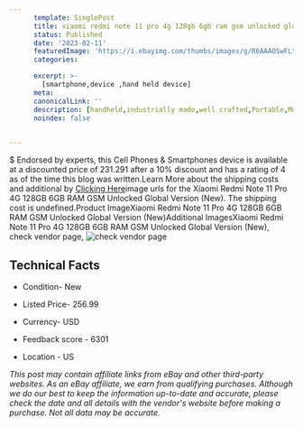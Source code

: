 ```yaml
---
      template: SinglePost
      title: xiaomi redmi note 11 pro 4g 128gb 6gb ram gsm unlocked global version new 
      status: Published
      date: '2023-02-11'
      featuredImage: 'https://i.ebayimg.com/thumbs/images/g/R6AAAOSwFLtjUqVZ/s-l225.jpg'
      categories: 

      excerpt: >-
        [smartphone,device ,hand held device]
      meta:
      canonicalLink: ''
      description: [handheld,industrially made,well crafted,Portable,Mobile,Compact,Convenient,Lightweight,Maneuverable,Man-portable,Miniature,Carriable,Hand-held,Light,Holdable,Transportable,Mobile device,Pocket-sized,On-the-go,Wireless,Cordless,Compact size,Convenient size, smartphone,device ,hand held device]
      noindex: false

        
---
```

$
    Endorsed by experts, this Cell Phones & Smartphones device is available at a discounted price of 231.291 after a 10% discount and has a rating of 4 as of the time this blog was written.Learn More about the shipping costs and additional by [Clicking Here](https://www.ebay.com/itm/325089638109?hash=item4bb0da36dd%3Ag%3AR6AAAOSwFLtjUqVZ&amdata=enc%3AAQAHAAAA4Ms7J8TPcGKJozPVcw%2FwAmWUOQWFJZs8aq70%2BillHtv%2Be9DDq%2Bz7jZGQzomwV%2F6B6UsI6eurOCPhTPK6%2FXra6ZIWP%2Fsbmv%2Bd83y%2BTu7qKncs2hnXJPCou24XcMbJW%2Fu6GOKGbGG5YGj8PgUKYaFDBuyZ93Gvm5XWEyx1lGkgs%2FsLXfUjTwQHXKFHUY3tKwPjrtQaiDhs%2BDfeijhqeB0aG%2BJxtIznxKLWnYg34i3EmY418HsPvMp78xM2rleJlbYaC2yCKb%2B7jRNeiwqCUmwLCdNnI4GEQYzeRznwJbUNs767&mkevt=1&mkcid=1&mkrid=711-53200-19255-0&campid=%253CePNCampaignId%253E&customid=%253CreferenceId%253E&toolid=10049)image urls for the Xiaomi Redmi Note 11 Pro 4G 128GB 6GB RAM GSM Unlocked Global Version (New). The shipping cost is undefined.Product ImageXiaomi Redmi Note 11 Pro 4G 128GB 6GB RAM GSM Unlocked Global Version (New)Additional ImagesXiaomi Redmi Note 11 Pro 4G 128GB 6GB RAM GSM Unlocked Global Version (New), check vendor page, ![check vendor page](https://origin-galleryplus.ebayimg.com/ws/web/325089638109_2_0_1/225x225.jpg)
    
    

 ## Technical Facts 



     
      

 - Condition- New 


      

 - Listed Price- 256.99 


      

 - Currency- USD 


      

 - Feedback score - 6301 


      

 - Location - US 


      
      

 *_This post may contain affiliate links from eBay and other third-party websites. As an eBay affiliate, we earn from qualifying purchases. Although we do our best to keep the information up-to-date and accurate, please check the date and all details with the vendor's website before making a purchase. Not all data may be accurate._*



    
    
    
    
    